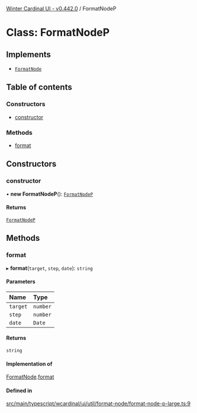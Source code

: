 [Winter Cardinal UI - v0.442.0](../index.md) / FormatNodeP

# Class: FormatNodeP

## Implements

- [`FormatNode`](../interfaces/FormatNode.md)

## Table of contents

### Constructors

- [constructor](FormatNodeP.md#constructor)

### Methods

- [format](FormatNodeP.md#format)

## Constructors

### constructor

• **new FormatNodeP**(): [`FormatNodeP`](FormatNodeP.md)

#### Returns

[`FormatNodeP`](FormatNodeP.md)

## Methods

### format

▸ **format**(`target`, `step`, `date`): `string`

#### Parameters

| Name | Type |
| :------ | :------ |
| `target` | `number` |
| `step` | `number` |
| `date` | `Date` |

#### Returns

`string`

#### Implementation of

[FormatNode](../interfaces/FormatNode.md).[format](../interfaces/FormatNode.md#format)

#### Defined in

[src/main/typescript/wcardinal/ui/util/format-node/format-node-p-large.ts:9](https://github.com/winter-cardinal/winter-cardinal-ui/blob/v0.442.0/src/main/typescript/wcardinal/ui/util/format-node/format-node-p-large.ts#L9)
